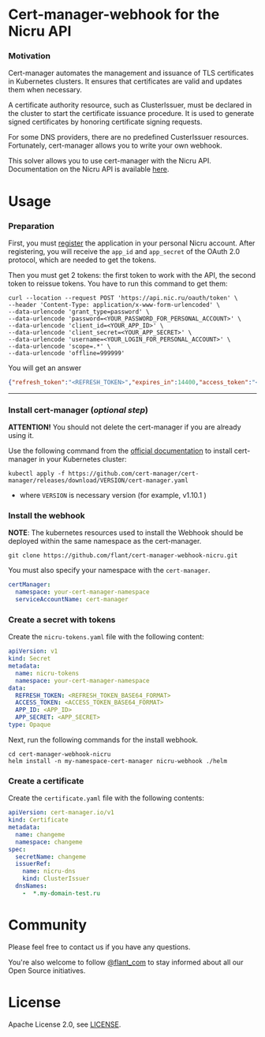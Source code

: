 # Cert-manager-webhook for the Nicru API

### Motivation

Cert-manager automates the management and issuance of TLS certificates in Kubernetes clusters. It ensures that certificates are valid and updates them when necessary.

A certificate authority resource, such as ClusterIssuer, must be declared in the cluster to start the certificate issuance procedure. It is used to generate signed certificates by honoring certificate signing requests.

For some DNS providers, there are no predefined CusterIssuer resources. Fortunately, cert-manager allows you to write your own webhook.

This solver allows you to use cert-manager with the Nicru API. Documentation on the Nicru API is available [here](https://www.nic.ru/help/upload/file/API_DNS-hosting.pdf).

# Usage

### Preparation
First, you must [register](https://www.nic.ru/help/oauth-server_3642.html#reg) the application in your personal Nicru account.
After registering, you will receive the `app_id` and `app_secret` of the OAuth 2.0 protocol, which are needed to get the tokens.

Then you must get 2 tokens: the first token to work with the API, the second token to reissue tokens.
You have to run this command to get them:

```shell
curl --location --request POST 'https://api.nic.ru/oauth/token' \
--header 'Content-Type: application/x-www-form-urlencoded' \
--data-urlencode 'grant_type=password' \
--data-urlencode 'password=<YOUR_PASSWORD_FOR_PERSONAL_ACCOUNT>' \
--data-urlencode 'client_id=<YOUR_APP_ID>' \
--data-urlencode 'client_secret=<YOUR_APP_SECRET>' \
--data-urlencode 'username=<YOUR_LOGIN_FOR_PERSONAL_ACCOUNT>' \
--data-urlencode 'scope=.*' \
--data-urlencode 'offline=999999'
```
You will get an answer
```json
{"refresh_token":"<REFRESH_TOKEN>","expires_in":14400,"access_token":"<ACCESS_TOKEN>","token_type":"Bearer"}
```

------------------------------
### Install cert-manager (*optional step*)

**ATTENTION!** You should not delete the cert-manager if you are already using it.


Use the following command from the [official documentation](https://cert-manager.io/docs/installation/) to install cert-manager in your Kubernetes cluster:

```shell
kubectl apply -f https://github.com/cert-manager/cert-manager/releases/download/VERSION/cert-manager.yaml
```
*  where `VERSION` is necessary version (for example, v1.10.1 )

### Install the webhook

**NOTE**: The kubernetes resources used to install the Webhook should be deployed within the same namespace as the cert-manager.


```shell
git clone https://github.com/flant/cert-manager-webhook-nicru.git
```

You must also specify your namespace with the `cert-manager`.

```yaml
certManager:
  namespace: your-cert-manager-namespace
  serviceAccountName: cert-manager
```

### Create a secret with tokens
Create the `nicru-tokens.yaml` file with the following content:
```yaml
apiVersion: v1
kind: Secret
metadata:
  name: nicru-tokens
  namespace: your-cert-manager-namespace
data:
  REFRESH_TOKEN: <REFRESH_TOKEN_BASE64_FORMAT>
  ACCESS_TOKEN: <ACCESS_TOKEN_BASE64_FORMAT>
  APP_ID: <APP_ID>
  APP_SECRET: <APP_SECRET>
type: Opaque
```

Next, run the following commands for the install webhook.

```shell
cd cert-manager-webhook-nicru
helm install -n my-namespace-cert-manager nicru-webhook ./helm
```

### Create a certificate

Create the `certificate.yaml` file with the following contents:

```yaml
apiVersion: cert-manager.io/v1
kind: Certificate
metadata:
  name: changeme
  namespace: changeme
spec:
  secretName: changeme
  issuerRef:
    name: nicru-dns
    kind: ClusterIssuer
  dnsNames:
    -  *.my-domain-test.ru
```

# Community

Please feel free to contact us if you have any questions.

You're also welcome to follow [@flant_com](https://twitter.com/flant_com) to stay informed about all our Open Source initiatives.

# License

Apache License 2.0, see [LICENSE](LICENSE).
